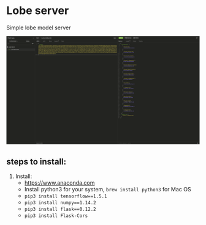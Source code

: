 # Lobe server
Simple lobe model server

![](./ss.png)

## steps to install:
1. Install:
	* https://www.anaconda.com
	* Install python3 for your system, `brew install python3` for Mac OS
	* `pip3 install tensorflow==1.5.1`
	* `pip3 install numpy==1.14.2`
	* `pip3 install flask==0.12.2`
	* `pip3 install Flask-Cors`

